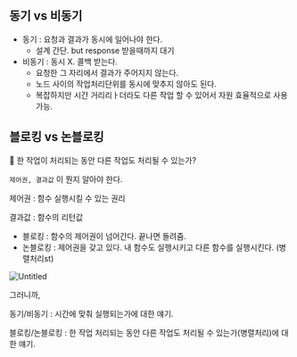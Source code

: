 ## 동기 vs 비동기

- 동기 : 요청과 결과가 동시에 일어나야 한다.
    - 설계 간단. but response 받을때까지 대기
- 비동기 : 동시 X. 콜백 받는다.
    - 요청한 그 자리에서 결과가 주어지지 않는다.
    - 노드 사이의 작업처리단위를 동시에 맞추지 않아도 된다.
    - 복잡하지만 시간 거리리ㅏ더라도 다른 작업 할 수 있어서 자원 효율적으로 사용 가능.
    

## 블로킹 vs 논블로킹

🤔 한 작업이 처리되는 동안 다른 작업도 처리될 수 있는가?

`제어권, 결과값` 이 뭔지 알아야 한다.

제어권 : 함수 실행시킬 수 있는 권리

결과값 : 함수의 리턴값

- 블로킹 : 함수의 제어권이 넘어간다. 끝나면 돌려줌.
- 논블로킹 : 제어권을 갖고 있다. 내 함수도 실행시키고 다른 함수를 실행시킨다. (병렬처리st)

![Untitled](https://s3-us-west-2.amazonaws.com/secure.notion-static.com/73c0134b-83bf-4903-8ee6-c3777731f45a/Untitled.png)

그러니까,

동기/비동기 : 시간에 맞춰 실행되는가에 대한 얘기.

블로킹/논블로킹 : 한 작업 처리되는 동안 다른 작업도 처리될 수 있는가(병렬처리)에 대한 얘기.
